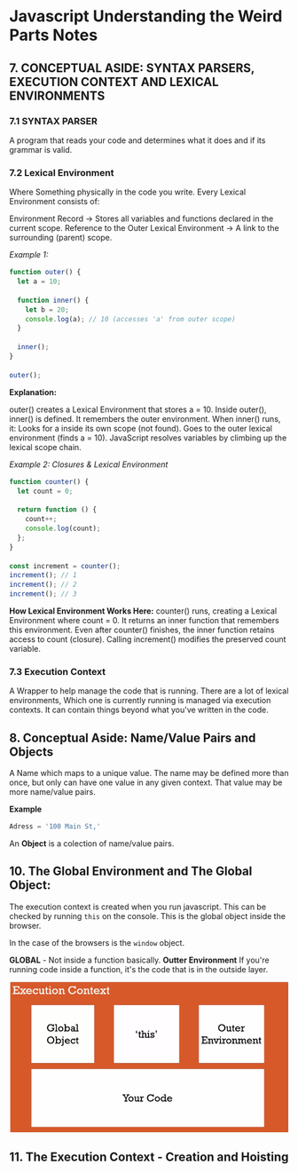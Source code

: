 # Javascript Understanding the Weird Parts Notes

## 7. CONCEPTUAL ASIDE: SYNTAX PARSERS, EXECUTION CONTEXT AND LEXICAL ENVIRONMENTS

### 7.1 SYNTAX PARSER
A program that reads your code and determines what it does and if its grammar is valid.

### 7.2 Lexical Environment
Where Something physically in the code you write.
Every Lexical Environment consists of:

Environment Record → Stores all variables and functions declared in the current scope.
Reference to the Outer Lexical Environment → A link to the surrounding (parent) scope.

*Example 1:*

```js
function outer() {
  let a = 10;

  function inner() {
    let b = 20;
    console.log(a); // 10 (accesses 'a' from outer scope)
  }

  inner();
}

outer();
```

**Explanation:**

outer() creates a Lexical Environment that stores a = 10.
Inside outer(), inner() is defined. It remembers the outer environment.
When inner() runs, it:
Looks for a inside its own scope (not found).
Goes to the outer lexical environment (finds a = 10).
JavaScript resolves variables by climbing up the lexical scope chain.


*Example 2: Closures & Lexical Environment*

```js
function counter() {
  let count = 0;

  return function () {
    count++;
    console.log(count);
  };
}

const increment = counter();
increment(); // 1
increment(); // 2
increment(); // 3

```

**How Lexical Environment Works Here:**
counter() runs, creating a Lexical Environment where count = 0.
It returns an inner function that remembers this environment.
Even after counter() finishes, the inner function retains access to count (closure).
Calling increment() modifies the preserved count variable.



### 7.3 Execution Context
A Wrapper to help manage the code that is running.
There are a lot of lexical environments, Which one is currently running is managed via execution contexts. It can contain things beyond what you've written in the code.

## 8. Conceptual Aside: Name/Value Pairs and Objects
A Name which maps to a unique value.
The name may be defined more than once, but only can have one value in any given context. That value may be more name/value pairs.

**Example**
```js
Adress = '100 Main St,'
```
An **Object** is a colection of name/value pairs.


## 10. The Global Environment and The Global Object:
The execution context is created when you run javascript. This can be checked by running `this` on the console. This is the global object inside the browser.

In the case of the browsers is the `window` object.

**GLOBAL** - Not inside a function basically.
**Outter Environment** If you're running code inside a function, it's the code that is in the outside layer.

![Code Context](Images/image.png)



## 11. The Execution Context - Creation and Hoisting

